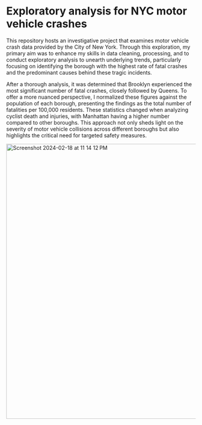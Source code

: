 # Exploratory analysis for NYC motor vehicle crashes

This repository hosts an investigative project that examines motor vehicle crash data provided by the City of New York. Through this exploration, my primary aim was to enhance my skills in data cleaning, processing, and to conduct exploratory analysis to unearth underlying trends, particularly focusing on identifying the borough with the highest rate of fatal crashes and the predominant causes behind these tragic incidents.

After a thorough analysis, it was determined that Brooklyn experienced the most significant number of fatal crashes, closely followed by Queens. To offer a more nuanced perspective, I normalized these figures against the population of each borough, presenting the findings as the total number of fatalities per 100,000 residents. These statistics changed when analyzing cyclist death and injuries, with Manhattan having a higher number compared to other boroughs. This approach not only sheds light on the severity of motor vehicle collisions across different boroughs but also highlights the critical need for targeted safety measures.

<img width="731" alt="Screenshot 2024-02-18 at 11 14 12 PM" src="https://github.com/lindaboshans/EDA-for-NYC-Motor-Vehicle-Crashes/assets/67070387/c1697071-1734-4dbb-a417-075e169ce9b3">
